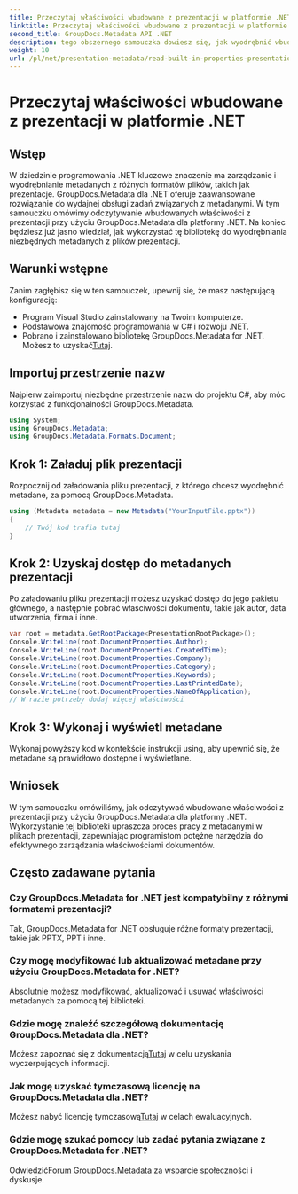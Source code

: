 ```yaml
---
title: Przeczytaj właściwości wbudowane z prezentacji w platformie .NET
linktitle: Przeczytaj właściwości wbudowane z prezentacji w platformie .NET
second_title: GroupDocs.Metadata API .NET
description: tego obszernego samouczka dowiesz się, jak wyodrębnić wbudowane właściwości z prezentacji przy użyciu GroupDocs.Metadata dla platformy .NET.
weight: 10
url: /pl/net/presentation-metadata/read-built-in-properties-presentations/
---
```


# Przeczytaj właściwości wbudowane z prezentacji w platformie .NET

## Wstęp
W dziedzinie programowania .NET kluczowe znaczenie ma zarządzanie i wyodrębnianie metadanych z różnych formatów plików, takich jak prezentacje. GroupDocs.Metadata dla .NET oferuje zaawansowane rozwiązanie do wydajnej obsługi zadań związanych z metadanymi. W tym samouczku omówimy odczytywanie wbudowanych właściwości z prezentacji przy użyciu GroupDocs.Metadata dla platformy .NET. Na koniec będziesz już jasno wiedział, jak wykorzystać tę bibliotekę do wyodrębniania niezbędnych metadanych z plików prezentacji.
## Warunki wstępne
Zanim zagłębisz się w ten samouczek, upewnij się, że masz następującą konfigurację:
- Program Visual Studio zainstalowany na Twoim komputerze.
- Podstawowa znajomość programowania w C# i rozwoju .NET.
-  Pobrano i zainstalowano bibliotekę GroupDocs.Metadata for .NET. Możesz to uzyskać[Tutaj](https://releases.groupdocs.com/metadata/net/).

## Importuj przestrzenie nazw
Najpierw zaimportuj niezbędne przestrzenie nazw do projektu C#, aby móc korzystać z funkcjonalności GroupDocs.Metadata.
```csharp
using System;
using GroupDocs.Metadata;
using GroupDocs.Metadata.Formats.Document;
```
## Krok 1: Załaduj plik prezentacji
Rozpocznij od załadowania pliku prezentacji, z którego chcesz wyodrębnić metadane, za pomocą GroupDocs.Metadata.
```csharp
using (Metadata metadata = new Metadata("YourInputFile.pptx"))
{
    // Twój kod trafia tutaj
}
```
## Krok 2: Uzyskaj dostęp do metadanych prezentacji
Po załadowaniu pliku prezentacji możesz uzyskać dostęp do jego pakietu głównego, a następnie pobrać właściwości dokumentu, takie jak autor, data utworzenia, firma i inne.
```csharp
var root = metadata.GetRootPackage<PresentationRootPackage>();
Console.WriteLine(root.DocumentProperties.Author);
Console.WriteLine(root.DocumentProperties.CreatedTime);
Console.WriteLine(root.DocumentProperties.Company);
Console.WriteLine(root.DocumentProperties.Category);
Console.WriteLine(root.DocumentProperties.Keywords);
Console.WriteLine(root.DocumentProperties.LastPrintedDate);
Console.WriteLine(root.DocumentProperties.NameOfApplication);
// W razie potrzeby dodaj więcej właściwości
```
## Krok 3: Wykonaj i wyświetl metadane
Wykonaj powyższy kod w kontekście instrukcji using, aby upewnić się, że metadane są prawidłowo dostępne i wyświetlane.

## Wniosek
W tym samouczku omówiliśmy, jak odczytywać wbudowane właściwości z prezentacji przy użyciu GroupDocs.Metadata dla platformy .NET. Wykorzystanie tej biblioteki upraszcza proces pracy z metadanymi w plikach prezentacji, zapewniając programistom potężne narzędzia do efektywnego zarządzania właściwościami dokumentów.

## Często zadawane pytania
### Czy GroupDocs.Metadata for .NET jest kompatybilny z różnymi formatami prezentacji?
Tak, GroupDocs.Metadata for .NET obsługuje różne formaty prezentacji, takie jak PPTX, PPT i inne.
### Czy mogę modyfikować lub aktualizować metadane przy użyciu GroupDocs.Metadata for .NET?
Absolutnie możesz modyfikować, aktualizować i usuwać właściwości metadanych za pomocą tej biblioteki.
### Gdzie mogę znaleźć szczegółową dokumentację GroupDocs.Metadata dla .NET?
 Możesz zapoznać się z dokumentacją[Tutaj](https://tutorials.groupdocs.com/metadata/net/) w celu uzyskania wyczerpujących informacji.
### Jak mogę uzyskać tymczasową licencję na GroupDocs.Metadata dla .NET?
 Możesz nabyć licencję tymczasową[Tutaj](https://purchase.groupdocs.com/temporary-license/) w celach ewaluacyjnych.
### Gdzie mogę szukać pomocy lub zadać pytania związane z GroupDocs.Metadata for .NET?
 Odwiedzić[Forum GroupDocs.Metadata](https://forum.groupdocs.com/c/metadata/14) za wsparcie społeczności i dyskusje.